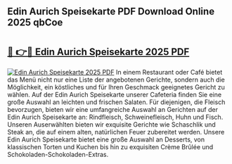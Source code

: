 ## Edin Aurich Speisekarte PDF Download Online 2025 qbCoe

# <h2><a href="http://gc9g1wm.nevu.top/?p=Edin+Aurich+Speisekarte">🔗 👉🔴 Edin Aurich Speisekarte 2025 PDF</a></h2>

[![Edin Aurich Speisekarte 2025 PDF](https://i.imgur.com/dBaPXMq.png)](http://gc9g1wm.nevu.top/?p=Edin+Aurich+Speisekarte)
In einem Restaurant oder Café bietet das Menü nicht nur eine Liste der angebotenen Gerichte, sondern auch die Möglichkeit, ein köstliches und für Ihren Geschmack geeignetes Gericht zu wählen. Auf der Edin Aurich Speisekarte unserer Cafeteria finden Sie eine große Auswahl an leichten und frischen Salaten. Für diejenigen, die Fleisch bevorzugen, bieten wir eine umfangreiche Auswahl an Gerichten auf der Edin Aurich Speisekarte an: Rindfleisch, Schweinefleisch, Huhn und Fisch. Unseren Auserwählten bieten wir exquisite Gerichte wie Schaschlik und Steak an, die auf einem alten, natürlichen Feuer zubereitet werden. Unsere Edin Aurich Speisekarte bietet eine große Auswahl an Desserts, von klassischen Torten und Kuchen bis hin zu exquisiten Crème Brûlée und Schokoladen-Schokoladen-Extras.

